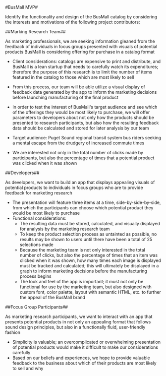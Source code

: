#BusMall MVP#

Identify the functionality and design of the BusMall catalog by considering the interests and motivations of the following project contributors:

##Marking Research Team##

As marketing professionals, we are seeking information gleaned from the feedback of individuals in focus groups presented with visuals of potential products BusMall is considering offering for purchase in a catalog format

 + Client considerations: catalogs are expensive to print and distribute, and BusMall is a lean startup that needs to carefully watch its expenditures; therefore the purpose of this research is to limit the number of items featured in the catalog to those which are most likely to sell
  + From this process, our team will be able utilize a visual display of feedback data generated by the app to inform the marketing decisions before launching manufacturing of the final product

 + In order to test the interest of BusMall's target audience and see which of the offerings they would be most likely to purchase, we will offer parameters to developers about not only how the products should be presented to research participants, but also how the resulting feedback data should be calculated and stored for later analysis by our team
  + Target audience: Puget Sound regional transit system bus riders seeking a mental escape from the drudgery of increased commute times
  + We are interested not only in the total number of clicks made by participants, but also the percentage of times that a potential product was clicked when it was shown


##Developers##

As developers, we want to build an app that displays appealing visuals of potential products to individuals in focus groups who are to provide feedback for marketing research

 + The presentation will feature three items at a time, side-by-side-by-side, from which the participants can choose which potential product they would be most likely to purchase
 + Functional considerations:
     + The resulting data must be stored, calculated, and visually displayed for analysis by the marketing research team
     + To keep the product selection process as untainted as possible, no results may be shown to users until there have been a total of 25 selections made
     + Because the marketing team is not only interested in the total number of clicks, but also the percentage of times that an item was clicked when it was shown, how many times each image is displayed must be tracked and calculated; this will ultimately be displayed in a graph to inform marketing decisions before the manufacturing process begins
     + The look and feel of the app is important; it must not only be functional for use by the marketing team, but also designed with custom font, color palette, layout with semantic HTML, etc. to further the appeal of the BusMall brand

##Focus Group Participants##

As marketing research participants, we want to interact with an app that presents potential products in not only an appealing format that follows sound design principles, but also in a functionally fluid, user-friendly fashion

 + Simplicity is valuable; an overcomplicated or overwhelming presentation of potential products would make it difficult to make our considerations carefully
 + Based on our beliefs and experiences, we hope to provide valuable feedback to the business about which of their products are most likely to sell and why
